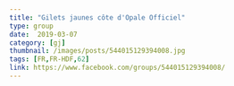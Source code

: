 ```yaml
---
title: "Gilets jaunes côte d'Opale Officiel"
type: group
date:  2019-03-07
category: [gj]
thumbnail: /images/posts/544015129394008.jpg
tags: [FR,FR-HDF,62]
link: https://www.facebook.com/groups/544015129394008/
---
```

